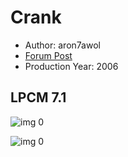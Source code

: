 # Crank

* Author: aron7awol
* [Forum Post](https://www.avsforum.com/threads/bass-eq-for-filtered-movies.2995212/post-57968136)
* Production Year: 2006

## LPCM 7.1

![img 0](https://i.imgur.com/FktmDaG.jpg)

![img 0](https://i.imgur.com/bavP1Jj.png)

